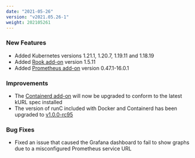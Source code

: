 ```yaml
---
date: "2021-05-26"
version: "v2021.05.26-1"
weight: 202105261
---
```


### <span class="label label-green">New Features</span>
- Added Kubernetes versions 1.21.1, 1.20.7, 1.19.11 and 1.18.19
- Added [Rook add-on](/docs/add-ons/rook) version 1.5.11
- Added [Prometheus add-on](/docs/add-ons/prometheus) version 0.47.1-16.0.1

### <span class="label label-blue">Improvements</span>
- The [Containerd add-on](/docs/add-ons/containerd) will now be upgraded to conform to the latest kURL spec installed
- The version of runC included with Docker and Containerd has been upgraded to [v1.0.0-rc95](https://github.com/opencontainers/runc/releases/tag/v1.0.0-rc95)

### <span class="label label-orange">Bug Fixes</span>
- Fixed an issue that caused the Grafana dashboard to fail to show graphs due to a misconfigured Prometheus service URL
